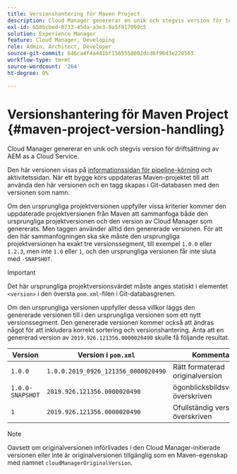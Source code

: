 ```yaml
---
title: Versionshantering för Maven Project
description: Cloud Manager genererar en unik och stegvis version för testnings- och produktionsdistributioner av AEM as a Cloud Service.
exl-id: 658bcbed-0733-45da-a3e3-9a5f817099c5
solution: Experience Manager
feature: Cloud Manager, Developing
role: Admin, Architect, Developer
source-git-commit: 646ca4f4a441bf1565558002dcd6f96d3e228563
workflow-type: tm+mt
source-wordcount: '264'
ht-degree: 0%

---
```



# Versionshantering för Maven Project {#maven-project-version-handling}

Cloud Manager genererar en unik och stegvis version för driftsättning av AEM as a Cloud Service.

Den här versionen visas på [informationssidan för pipeline-körning](/help/implementing/cloud-manager/configuring-pipelines/managing-pipelines.md#view-details) och aktivitetssidan. När ett bygge körs uppdateras Maven-projektet till att använda den här versionen och en tagg skapas i Git-databasen med den versionen som namn.

Om den ursprungliga projektversionen uppfyller vissa kriterier kommer den uppdaterade projektversionen från Maven att sammanfoga både den ursprungliga projektversionen och den version av Cloud Manager som genererats. Men taggen använder alltid den genererade versionen. För att den här sammanfogningen ska ske måste den ursprungliga projektversionen ha exakt tre versionssegment, till exempel `1.0.0` eller `1.2.3`, men inte `1.0` eller `1`, och den ursprungliga versionen får inte sluta med `-SNAPSHOT`.

>[!IMPORTANT]
>
>Det här ursprungliga projektversionsvärdet måste anges statiskt i elementet `<version>` i den översta `pom.xml`-filen i Git-databasgrenen.

Om den ursprungliga versionen uppfyller dessa villkor läggs den genererade versionen till i den ursprungliga versionen som ett nytt versionssegment. Den genererade versionen kommer också att ändras något för att inkludera korrekt sortering och versionshantering. Anta att en genererad version av `2019.926.121356.0000020490` skulle få följande resultat.

| Version | Version i `pom.xml` | Kommentar |
|---|---|---|
| `1.0.0` | `1.0.0.2019_0926_121356_0000020490` | Rätt formaterad originalversion |
| `1.0.0-SNAPSHOT` | `2019.926.121356.0000020490` | ögonblicksbildsversion, överskriven |
| `1` | `2019.926.121356.0000020490` | Ofullständig version, överskriven |

>[!NOTE]
>
>Oavsett om originalversionen införlivades i den Cloud Manager-initierade versionen eller inte är originalversionen tillgänglig som en Maven-egenskap med namnet `cloudManagerOriginalVersion`.

